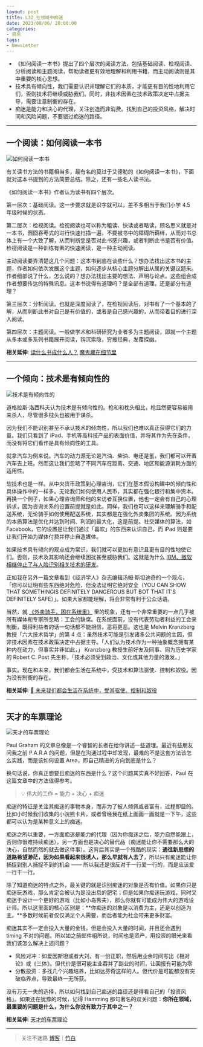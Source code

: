 ```yaml
---
layout: post
title: L32_在领域中痴迷
date: 2023/08/06/ 20:00:00
categories:
- 资讯
tags:
- NewsLetter
---
```


- 《如何阅读一本书》提出了四个层次的阅读方法，包括基础阅读、检视阅读、分析阅读和主题阅读，帮助读者更有效地理解和利用书籍，而主动阅读则是其中重要的核心思想。
- 技术具有倾向性，我们需要认识并理解它们的本质，才能更有目的性地利用它们，否则技术将继续威胁我们。同时，非技术因素在技术政策决定中占据主导，需要注意制衡的存在。
- 痴迷是能力和决心的代理，关注创造而非消费。找到自己的投资风格，解决时间和风险问题，不要错过痴迷的路径。

---

## 一个阅读：如何阅读一本书

![如何阅读一本书](https://pics.naaln.com/blog/2023-08-10-dc47f5.webp-basicBlog)

有关读书方法的书籍相当多，最有名的莫过于艾德勒的《如何阅读一本书》，下面就对这本书提到的方法简要总结。除之，还有一些名人读书法。

《如何阅读一本书》作者认为读书有四个层次。

第一层次：基础阅读。这一步要求就是识字就可以，差不多相当于我们小学 4.5 年级时候的状态。

第二层次：检视阅读。检视阅读也可以称为粗读、快读或者略读，顾名思义就是对一本书，囫囵吞枣式的进行快速扫描一遍，不要被书中的障碍所羁绊，从而对书总体上有一个大致了解，从而判断您是否对此书感兴趣，或者判断此书是否有价值。检视阅读是一种训练有素的快速阅读，是一种主动阅读。

主动阅读要弄清楚这几个问题：这本书到底在谈些什么？想办法找出这本书的主题，作者如何依次发展这个主题，如何逐步从核心主题分解出从属的关键议题来。作者细部说了什么，怎么说的？想办法找出主要的想法、声明与论点。这些组合成作者想要传达的特殊讯息。这本书说得有道理吗？是全部有道理，还是部分有道理？

第三层次：分析阅读。也就是深度阅读了，在检视阅读后，对书有了一个基本的了解，从而判断此书对自己是有价值的，或者是自己感兴趣的，从而带着目的进行深入阅读。

第四层次：主题阅读。一般做学术和科研研究为业者多为主题阅读，即就一个主题从多本或多系列书籍展开阅读，钩沉索隐，穷搜经典，发覆探幽。

**相关延伸**:
[读什么书成什么人？](https://v.youku.com/v_show/id_XMzU1MDM4MzI0OA==.html?playMode=pugv&frommaciku=1)
[魔鬼藏在细节里](https://v.youku.com/v_show/id_XMzU0MzMwNjA4NA==.html?playMode=pugv&frommaciku=1)

---

## 一个倾向：技术是有倾向性的

![技术是有倾向性的](https://pics.naaln.com/blog/2023-08-10-1cd010.jpg-basicBlog)

道格拉斯·洛西科夫认为技术是有倾向性的。枪和和枕头相比，枪显然更容易被用来杀人，尽管很多枕头也被用于谋杀。

因为我们不能识别甚至不承认技术的倾向性，所以我们也难以真正获得它们的力量。我们只看到了 iPad、手机等高科技产品的表面价值，并将其作为先在条件，而没有将它们看作是具有倾向性的工具。

就拿汽车为例来说。汽车的动力源无论是汽油、柴油、电还是氢，我们都可以开着汽车去上班。然而这让我们忽略了不同汽车在距离、交通、地区和能源消耗方面的适用性。

软技术也是一样。从中央货币政策到心理咨询，它们在基本假设构建中的倾向性和具体操作中的一样多。无论我们如何使用人民币，其实都在强化银行和集中资本。再换一个例子，如果心理咨询师和他的来访者互换位置，他也一定会有自己的心理诉求，因为咨询关系的设置前提就是如此。同样，我们也可以这样来理解骑手和配送系统，无论骑手如何使用配送系统，其实都是在强化外卖集团的系统。因为系统的本质算法是优化并达到时间、利润的最大化，这是前提。社交媒体的算法，如 Facebook，它的设置是让我们通过「喜欢」的东西来认识自己，而 iPad 则是要让我们开始为媒体付费并停止自造媒体。

如果技术具有倾向的观点成为常识，我们就可以更加有意识且更有目的性地使它们。否则，技术及其影响还会继续困扰甚至威胁我们。这就是为什么 [IBM、微软相继停止了与人脸识别相关技术的研发](https://moore.live/news/229450/detail/)。

正如我在另外一篇文章看到《经济学人》杂志编辑汤姆·斯坦迪奇的一个观点， 「你可以证明有些东西绝对危险，但没法证明它绝对安全（YOU CAN SHOW THAT SOMETHINGIS DEFINITELY DANGEROUS BUT BOT THAT IT’S DEFINITELY SAFE）」。如果大家都能理解，将会非常有利于公众话语。

当然，就 [《外卖骑手，困在系统里》](https://mp.weixin.qq.com/s/Mes1RqIOdp48CMw4pXTwXw) 里的现象，还有一个非常重要的一点几乎被所有媒体和专家所忽略：工会的缺席。在系统面前，没有代表劳动者利益的工会来制衡，既得利益者的话一句话都不能相信，恶将更恶。这也是 Melvin Kranzberg 教授「六大技术哲学」的第 4 点：虽然技术可能是引发诸多公共问题的主因，但非技术因素在技术政策决定中占据主导。「人们认为技术作为一种抽象概念拥有某种内在动力，但事实并非如此，」 Kranzberg 教授生前好友及同事、同为历史学家的 Robert C. Post 先生称，「技术必须受到政治、文化或其他力量的激发。」

事实。现在和未来，我们都会生活在系统中，受技术和算法驱使、控制和奴役。因为没有制衡的存在。

**相关延伸**:
[🚥 未来我们都会生活在系统中，受其驱使、控制和奴役](https://rizime.substack.com/p/--3eb)

---

## 天才的车票理论

![天才的车票理论](https://pics.naaln.com/blog/2023-08-10-9bbeef.jpg-basicBlog)

Paul Graham 的文章总像是一个睿智的长者在给你讲述一些道理。最近有些朋友问我之前 P.A.R.A 的问题，但是在沟通过程中却发现，最难的不是这套方法该怎么实践，而是该如何设置 Area，即自己精进的方向到底是什么？

换句话说，你真正想要且痴迷的东西是什么？这个问题其实真不好回答，Paul 在这篇文章中的方法值得参考。

> 💡 伟大的工作 = 能力 + 决心 + 痴迷

痴迷的特征是关注其痴迷的事物本身，而非为了被人倾佩或者富有，过程即目的。比如小时候我们收集的小浣熊卡片，或者曾经我在纸上画画一画就是一下午，这些都可以认为是某种意义上的痴迷。

痴迷之所以重要，一方面痴迷是能力的代理（因为你痴迷之后，能力自然能跟上，否则你很难持续痴迷），另一方面也是决心的替代品（痴迷能让你不需要那么大的决心，自然而然的就去做这件事）。这背后其实是一个残酷的现实：**通往新思想的道路希望渺茫，因为如果看起来很诱人，那么早就有人去了**，所以只有痴迷能让你捕捉到别人捕捉不到的机会 —— 所以我还是很反对干一行爱一行的，而是应该爱一行干一行。

除了知道痴迷的特点之外，最关键的就是识别痴迷的对象是否有价值。如果你只是痴迷玩游戏，那么肯定会被认为是没出息的肥宅；但是如果你痴迷玩游戏，同时又痴迷于设计一个更好的游戏（比如小岛秀夫），那么你就有可能成为伟大的游戏设计师。所以这里面的核心区别是：**你痴迷的对象是以消费为主，还是以创造为主。**多数时候前者仅仅满足个人需要，而后者能为社会带来更多财富。

痴迷其实不一定会投入大量的金钱，但是会投入大量的时间，并且还会遇到 timing 不对的问题。所以如之前邮件组所说，时间也是资产，用投资的眼光来看我们该怎么解决上述问题？

- 风险对冲：如爱因斯坦或者大刘，有一份正职，然后用业余时间写出《相对论》或《三体》。但代价是很可能主业吞并了副业的时间，让回报有可能为零
- 分散投资：多找几个兴趣培养，比如达芬奇这样的人。但代价是可能都没有突破临界点，导致最终一无所获。

没有万无一失的选择，所以如何找到自己痴迷的路径还是得看自己的「投资风格」。如果还在犹豫的时候，记得 Hamming 那句著名的双关问题：**你所在领域，最重要的问题是什么，为什么你没有致力于其中之一？**

**相关延伸**:
[天才的车票理论](https://www.notion.so/8b9a0810bed7427f937f95eab10d95cf)

---

> 关注不迷路 [博客](https://blog.naaln.com/)｜[竹白](https://space.zhubai.love/)
